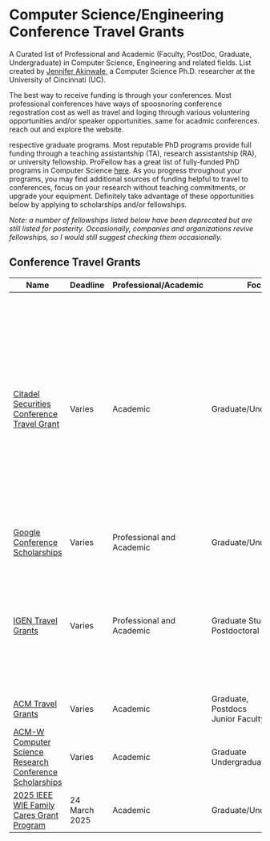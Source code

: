 # Computer Science/Engineering Conference Travel Grants


A Curated list of Professional and Academic (Faculty, PostDoc, Graduate, Undergraduate) in Computer Science, Engineering and related fields. List created by [Jennifer Akinwale](https://jennifernakinwale.netlify.app/), a Computer Science Ph.D. researcher at the University of Cincinnati (UC).

The best way to receive funding is through your conferences.
Most professional conferences have ways of spoosnoring conference regostration cost as well as travel and loging through various voluntering opportunities and/or speaker opportunities. same for acadmic conferences.
reach out and explore the website.


respective graduate programs. Most reputable PhD programs provide full funding through a teaching assistantship (TA), research assistantship (RA), or university fellowship. ProFellow has a great list of fully-funded PhD programs in Computer Science [here](https://www.profellow.com/fellowships/fully-funded-phd-programs-in-computer-science/). As you progress throughout your programs, you may find additional sources of funding helpful to travel to conferences, focus on your research without teaching commitments, or upgrade your equipment. Definitely take advantage of these opportunities below by applying to scholarships and/or fellowships.

_Note: a number of fellowships listed below have been deprecated but are still listed for posterity. Occasionally, companies and organizations revive fellowships, so I would still suggest checking them occasionally._

## Conference Travel Grants
| Name                                               | Deadline         | Professional/Academic | Focus                  | Additional                                                                                  |
| -------------------------------------------------- | ---------------- | --------------------- | ---------------------- | ------------------------------------------------------------------------------------------- |
| [Citadel Securities Conference Travel Grant](https://www.citadelsecurities.com/careers/students/conference-travel-grant/) | Varies           | Academic              | Graduate/Undergraduate | Grace Hopper Celebration,  <br> NeurIPS – Conference on Neural Information Processing Systems,  <br> Joint March Meeting and April Meeting – Global Physics Summit <br> ICLR – International Conference on Learning Representations, ICML – International Conference of Machine Learning |
| [Google Conference Scholarships](https://buildyourfuture.withgoogle.com/scholarships/google-conference-scholarships) | Varies           | Professional and Academic | Graduate/Undergraduate |                                                                                             |
| [IGEN Travel Grants](https://igenetwork.org/travel-grants) | Varies           | Professional and Academic | Graduate Student or Postdoctoral | IGEN AMT Partner organizations (AAS, ACS, AMS, APS, MRS, AGU, USC Research Hub, University of Wisconsin Madison CIMER, RIT Inclusive Practices Hub, WestEd) |
| [ACM Travel Grants](https://www.acm.org/conferences/data-science-summit/data-science-summit-student-travel-grants) | Varies           | Academic              | Graduate, <br> Postdocs <br> Junior Faculty |                                                                                             |
| [ACM-W Computer Science Research Conference Scholarships](https://women.acm.org/scholarships/) | Varies           | Academic              | Graduate  <br> Undergraduate |                                                                                             |
| [2025 IEEE WIE Family Cares Grant Program](https://wie.ieee.org/grants-scholarships/family-cares-grant/?utm_source=newsletter&utm_medium=email&utm_campaign=social+media) | 24 March 2025     | Academic              | Graduate/Undergraduate |                                                                                             |

